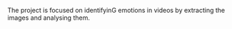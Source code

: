 The project is focused on identifyinG emotions in videos by extracting the images and analysing them.
